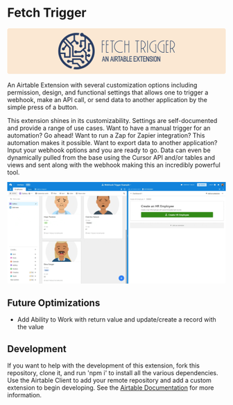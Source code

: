 # Fetch Trigger

![Banner](/docs/banner.svg)

An Airtable Extension with several customization options including permission, design, and functional settings that allows one to trigger a webhook, make an API call, or send data to another application by the simple press of a button.

This extension shines in its customizability. Settings are self-documented and provide a range of use cases. Want to have a manual trigger for an automation? Go ahead! Want to run a Zap for Zapier integration? This automation makes it possible. Want to export data to another application? Input your webhook options and you are ready to go. Data can even be dynamically pulled from the base using the Cursor API and/or tables and views and sent along with the webhook making this an incredibly powerful tool.

![Example Gif](/docs/example.gif)

## Future Optimizations

- Add Ability to Work with return value and update/create a record with the value

## Development

If you want to help with the development of this extension, fork this repository, clone it, and run 'npm i' to install all the various dependencies. Use the Airtable Client to add your remote repository and add a custom extension to begin developing. See the [Airtable Documentation](https://www.airtable.com/developers) for more information.
